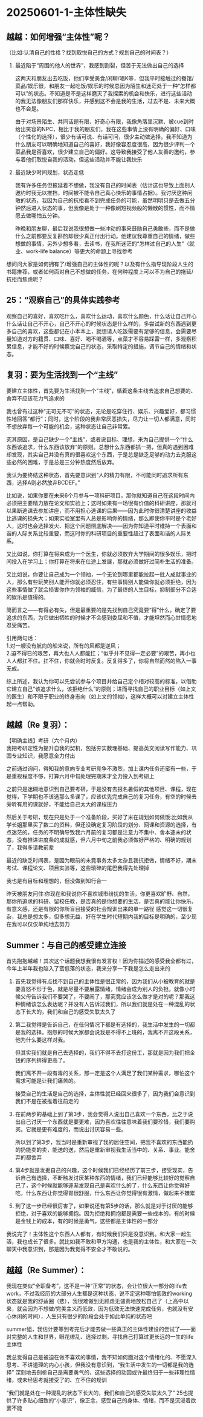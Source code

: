 # 20250601-1-主体性缺失

## 越越：如何增强“主体性”呢？
（比如∶认清自己的性格？找到取悦自己的方式？规划自己的时间表？）

1. 最近陷于“周围的他人的世界”，我感到割裂，但苦于无法做出自己的选择

    这两天和朋友出去吃饭，他们享受美食/闲聊/唱K等，但我平时接触过的餐馆/菜品/娱乐很，和朋友一起吃饭/娱乐的时候总因为陌生和迷茫处于一种“怎样都可以”的状态。不知道是不是这样磨灭了我探索的机会和快乐，进行这些活动的我无法像朋友们那样快乐，并感到这不会是我的生活，过去不是、未来大概也不会是。

    由于对场景陌生、共同话题有限、好奇心有限，我像角落里沉默、被cue到时给出笑容的NPC，相比于我的朋友们，我在这些事情上没有明确的偏好、口味（个性化的选择），很少有话可说、有话可问，很少主动做选择。我不知道为什么朋友可以明确地知道自己的喜好，我好像容忍度很高，因为很少评判一个菜品我是否喜欢，很少建立自己的偏好。这导致我接受了他人友善的邀约，参与着他们取悦自我的活动，但这些活动并不能让我快乐

2. 最近缺少时间规划，状态走低

    我有许多任务但拖延着不想做，我没有自己的时间表（估计这也导致上面别人邀约时我无以推挡，时间被不能令自己真心快乐的事情占据）。我讨厌这种闲散的状态，我因为自己的抗拒看不到完成任务的可能，虽然明明只是去做五分钟然后进入状态的事，但我像是处于一种像刷短视频般的懒散的惯性，而不情愿去做哪怕五分钟。

    昨晚和朋友聊，最后我说我很想做一些冲动的事来鼓励自己勇敢些，而不是做什么之前都要反复斟酌却很少真正付出行动。他建议我尊重自己的情绪，做些想做的事情，另外少想多看，去读书，在我所迷茫的“怎样过自己的人生”（就业、work-life balance）等更大的命题上寻找参考

想问问大家是如何拥有了/增强自己的主体性的呢？以及有什么指导现阶段人生的书籍推荐，或者如何面对自己不想做的任务，在何种程度上可以不为自己的拖延/抗拒而焦虑呢？

## 25：“观察自己”的具体实践参考
观察自己的喜好，喜欢吃什么，喜欢什么运动，喜欢什么颜色，什么话让自己开心什么话让自己不开心，自己不开心的时候状态是什么样的，多尝试新的东西遇到更多自己的喜欢，这些都记在小本本上，就想请人吃饭需要有足够的信息，会需要尽量知道对方的籍贯、口味、喜好、喝不喝酒等，点菜才不容易踩雷一样，多观察积累信息，才能不好的时候察觉自己的状态，采取特定的措施，调节自己的情绪和状态。

## 复羽：要为生活找到一个“主线”

要建立主体性，首先要为生活找到一个“主线”，循着这条主线去追求自己想要的、舍弃不应该花力气追求的

我也曾有过这种“无可无不可”的状态，无论是吃穿住行、娱乐、兴趣爱好，都习惯性地回答“都行”；同时，这个阶段的我非常厌恶损失，尽力让一切人都满意，同时不想放弃每一个可能的机会，这种状态让自己非常累。

究其原因，是自己缺少一个“主线”，或者说目标、理想，来为自己提供一个“什么东西该追求，什么东西该放弃”的原则。总想什么东西都抓一把，但真的遇到困难却发现，其实自己并没有真的很喜欢这个东西，于是总是缺乏足够的动力去克服这些必然的困难，于是总是三分钟热度然后放弃。

我认为要终结这种状态，首先要意识到“人的精力有限，不可能同时追求所有东西，选择A则必然放弃BCDEF。”

比如说，如果你要在未来6个月参与一项科研项目，那你就知道自己在这段时间内必须把主要精力放在论文和实验上；这时如果有一场很有价值的科研讲座，那就可以果断逃课去参加讲座，而不用担心逃课的后果——因为此时你很清楚讲座的收益比逃课的损失大；如果实验室里有人总是影响你的情绪，那么即使你平时是个老好人，这时也会选择发火、把这个问题彻底解决——因为你知道平时维持一个表面和谐的人际关系比较重要，而这时你的科研项目的重要性超过了表面和谐的人际关系。

又比如说，你打算在将来成为一个医生，你就必须放弃大学期间的很多娱乐，把时间投入在学习上；你打算在将来在仕途上发展，那就必须做好过简朴生活的准备。

又比如说，你要让自己成为一个领袖，一个无论到哪里都能拉起一批人成就事业的人，那么有些玩笑别人能开你就必须忍住，有些事情别人能做你就必须拒绝，因为这些事情做了就会损害你作为领袖的威信，为了最终的人生目标，抑制部分不合适的娱乐是值得的。

简而言之——有得必有失，但是最重要的是先找到自己究竟要“得”什么。确定了要追求的东西，为它做出牺牲的时候才不会感到委屈和不值，才能坦然而心甘情愿地忍受痛苦。

引用两句话：  
1.对一艘没有航向的船来说，所有的风都是逆风；  
2.迫不得已的艰苦，再大也人人都能扛；“似乎并不见得一定必要”的艰苦，再小也人人都扛不住。扛不住，你就会时时反复。反复得多了，你将自然而然的陷入一事无成。

综上所述，我认为你可以先尝试参与个项目并给自己定个相对较高的标准，以借助它建立自己“该追求什么，该拒绝什么”的原则；进而寻找自己的职业目标（如上文的医生）和不限于职业的终身志向（如上文的领袖），这样大概可以对建立主体性起一点帮助。

## 越越（Re 复羽）：

【明确主线】考研（六个月内）  
我把考研定性为提升自我的契机，包括夯实数理基础、提高英文阅读写作能力、巩固专业知识，我愿意全力付出

之前通过询问，得知我的意向专业考研竞争不激烈，加上课内任务还蛮有一些，于是重视程度不够，打算六月中旬处理完期末才全力投入到考研上

之前只是迷糊地意识到自己要考研，于是没有去报名暑假的其他项目、课程，现在觉得，下学期也不该选那么多课了，应该优先完成自己的复习任务，有空的时候去旁听有用的课就好，不能给自己太大的课程压力

然后关于考研，现在只是处于一个准备阶段，买好了米在规划如何做饭∶比如我从学长姐那里买了数二的资料，但还没确定复习阶段的划分、网课和资源的选择，有点迷茫的，任务的不明确导致我六月前的复习都是注意力不集中、舍本逐末的状态，没有推进进度条的成就感，但六月中旬之前我必须做好严格的、明确的规划了，我得多请教前辈

最近的缺乏时间表，是因为眼前的未竟事务太多太杂且我抗拒做，情绪不好，期末考试、课程论文、项目实验等，这些琐碎的尾巴我得先处理掉

我也是有目标和理想的，但没做到知行合一

昨天被朋友问住∶你现在和我说你不喜欢城市纷扰的生活，你更喜欢旷野、自然，那你所追求的科研、留校任教，是否真的是你想要的生活，是否真的能让你快乐、有意义感，还是有限的你所盲目接受的社会规训出来的单一路径
感觉这一切很复杂，我总是想太多，但多想无益，好在学生时代短期内我的目标是明确的，至少现在我可以仅仅单纯地去努力

## Summer：与自己的感受建立连接

首先抱抱越越！其次这个话题我想我很有发言权！因为你描述的感受我全都有过，今年上半年我也陷入了蛮低落的状态，我来分享一下我是怎么走出来的

1. 首先我觉得有点找不到自己的主体性是很正常的，因为我们从小被教育的就是要喜怒不形于色，就是尽量不要展露情绪，情绪会成为别人的负担。就像小时候父母告诉我们不要哭了，不要闹了，那究竟应该怎么做才是对的呢？那我这种情绪该怎么表达呢？并没有人告诉过我们，所以我们就是处在一种混乱的状态下长大的，我们和自己的感受失联太久了

2. 第二我觉得是告诉自己，在任何情况下都是有选择的，我生活中发生的一切都是我的选择。抱怨的时候大家都会说我是不得不上班的，我离不开这段关系，他为什么要这样对我。

    但其实我们就是自己去选择的，我们不得不去打这份工，那就是因为我们把金钱的序列排得更高了。

    我们离不开一段有毒的关系，那一定是这个人满足了我们某种需求，哪怕这个需求可能是让我们痛苦的。

    接受自己的生活是自己的选择，主体性就已经回来很多了，因为我们会意识到我们不是在被推着往前走的

3. 在前两步的基础上到了第3步，我会觉得人说出自己喜欢一个东西，比之于说出自己讨厌一个东西就是要更难，因为喜欢往往意味着我们要珍惜，我们要购买。它就是更有难度的，而说出讨厌容易一些。

    所以到了第3步，我当时是重新审视了我的居住空间，把我不喜欢的东西能扔的扔能卖的卖，能送的送，然后是重新审视我生活当中的、关系、事业。能舍弃的都舍弃

4. 第4步就是发掘自己的兴趣，这个时候我们已经经历了前三步，接受现实，告诉自己有选择，不断触发讨厌某种东西的情绪，我们已经能够比较好的觉察自己了，这个时候就能够逐渐发现自己是喜欢什么的了，什么东西让你觉得好吃，什么东西让你觉得胃很舒服，什么东西让你觉得很有激情，做起来不嫌累

5. 到了这一步已经很厉害了，如果说还有第5步的话，那么就是对于讨厌的能够拒绝，对于喜欢的能够拥抱。因为拒绝和拥抱都是需要一些成本的，有的时候是金钱上的成本，有的时候是勇气，这些都是主体性的一部分

我说完了！主体性这个东西人人都有，有时候我们只是没意识到。和大家一起生活，我也成长了很多。就比如我不敢和甲方沟通，也是我的主体性，和大家在一次聊天中我意识到，那是因为我觉得不安全才不敢说的。

## 越越（Re Summer）：

我现在类似“全职备考”，这不是一种“正常”的状态，会让位很大一部分的life去work，不过我经历的大部分人生都是这种状态，说不定这种哪怕低效的working状态就是我的舒适圈（悲），我很难做到无顾虑无谴责地放松自己了（上高中以来，就会因为不想做/完美主义而低效，因为低效无法快速完成任务，也就没有安心休闲的时间），人生只有很少的阶段会处于如此单纯的状态吧

summer姐，我估计要等到考完后才能去做一些真正的主体性建设的尝试了——面对完整的人生和世界，眼花缭乱、选择过剩，寻找自己打算过更长远的一生的life主体性

我总觉得自己是被迫在做不喜欢的事情，我不知如何面对这个情绪化的、不愿深入思考、不讲道理的内心小孩，但我没有意识到，“我生活中发生的一切都是我的选择”
深刻地去剖析自己是需要勇气的，这些选择的动因或许最终归于一些非理性情绪，或未经思考就接受了的、立不住的规训

“我们就是处在一种混乱的状态下长大的，我们和自己的感受失联太久了”
25也提供了许多贴心细致的“小意识”，像正念，感受自己的身体、情绪，而不是沉浸着欲罢不能


